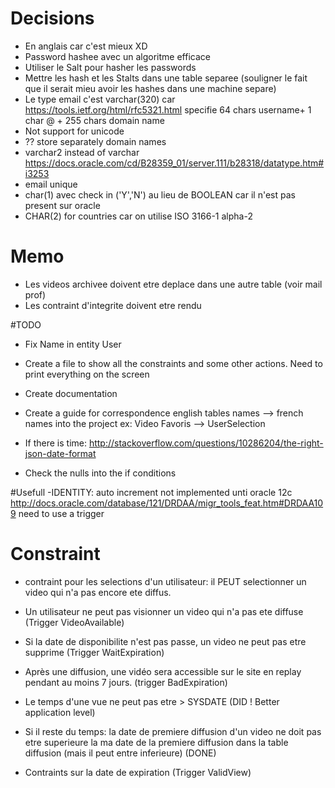 
# Decisions
- En anglais car c'est mieux XD
- Password hashee avec un algoritme efficace 
- Utiliser le Salt pour hasher les passwords
- Mettre les hash et les Stalts dans une table separee 
(souligner le fait que il serait mieu avoir les hashes dans une
machine separe)
- Le type email c'est varchar(320) car https://tools.ietf.org/html/rfc5321.html specifie 64 chars username+ 1 char @ + 255 chars domain name
- Not support for unicode
- ?? store separately domain names
- varchar2 instead of varchar https://docs.oracle.com/cd/B28359_01/server.111/b28318/datatype.htm#i3253
- email unique
- char(1) avec check in ('Y','N') au lieu de BOOLEAN car il n'est pas 
  present sur oracle
- CHAR(2) for countries car on utilise ISO 3166-1 alpha-2



# Memo
- Les videos archivee doivent etre deplace dans une autre table (voir mail prof)
- Les contraint d'integrite doivent etre rendu


#TODO

- Fix Name in entity User

- Create a file to show all the constraints and 
  some other actions. Need to print everything on the screen

- Create documentation

- Create a guide for correspondence english tables names --> french names into the project
  ex: Video Favoris --> UserSelection

- If there is time: http://stackoverflow.com/questions/10286204/the-right-json-date-format

- Check the nulls into the if conditions

#Usefull
-IDENTITY: auto increment not implemented unti oracle 12c
http://docs.oracle.com/database/121/DRDAA/migr_tools_feat.htm#DRDAA109
need to use a trigger


# Constraint

- contraint pour les selections d'un utilisateur: il PEUT selectionner
  un video qui n'a pas encore ete diffus.

- Un utilisateur ne peut pas visionner un video qui n'a pas ete diffuse (Trigger VideoAvailable)

- Si la date de disponibilite n'est pas passe, un video ne peut pas etre supprime (Trigger WaitExpiration)

- Après une diffusion, une vidéo sera accessible sur le site en replay pendant
au moins 7 jours.  (trigger BadExpiration)

- Le temps d'une vue ne peut pas etre > SYSDATE  (DID ! Better application level)

- Si il reste du temps: la date de premiere diffusion d'un video ne doit pas
  etre superieure la ma date de la premiere diffusion dans la table diffusion (mais
  il peut entre inferieure) (DONE)

- Contraints sur la date de expiration (Trigger ValidView)

